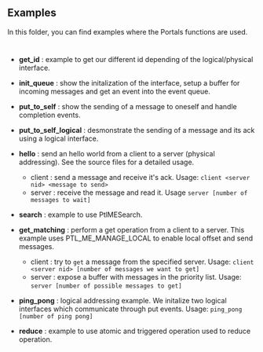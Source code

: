 ## Examples

In this folder, you can find examples where the Portals functions are used.

#

* **get_id** : example to get our different id depending of the logical/physical interface.

* **init_queue** : show the initalization of the interface, setup a buffer for incoming messages and get an event into the event queue.

* **put_to_self** : show the sending of a message to oneself and handle completion events.

* **put_to_self_logical** : desmonstrate the sending of a message and its ack using a logical interface. 

* **hello** : send an hello world from a client to a server (physical addressing). See the source files for a detailed usage.
    - client : send a message and receive it's ack. Usage: `client <server nid> <message to send>`
    - server : receive the message and read it. Usage `server [number of messages to wait]`

* **search** : example to use PtlMESearch.
    
* **get_matching** : perform a get operation from a client to a server. This example uses PTL_ME_MANAGE_LOCAL to enable local offset and send messages.
    - client : try to `get` a message from the specified server. Usage: `client <server nid> [number of messages we want to get]`
    - server : expose a buffer with messages in the priority list. Usage: `server [number of possible messages to get]`

* **ping_pong** : logical addressing example. We initalize two logical interfaces which communicate through put events. 
    Usage: `ping_pong [number of ping pong]`

* **reduce** : example to use atomic and triggered operation used to reduce operation.
